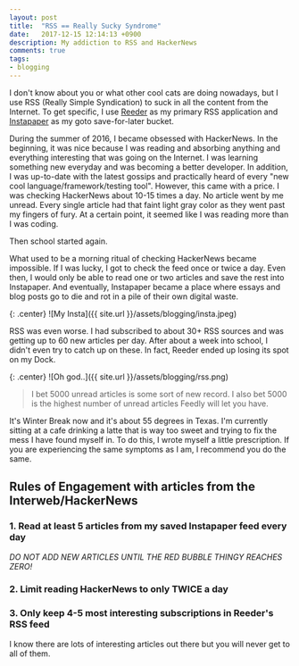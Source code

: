 ```yaml
---
layout: post
title:  "RSS == Really Sucky Syndrome"
date:   2017-12-15 12:14:13 +0900
description: My addiction to RSS and HackerNews
comments: true
tags:
- blogging
---
```


I don't know about you or what other cool cats are doing nowadays, but I use RSS (Really Simple Syndication) to suck in all the content from the Internet. To get specific, I use [Reeder](http://reederapp.com/mac/) as my primary RSS application and [Instapaper](https://www.instapaper.com) as my goto save-for-later bucket.

During the summer of 2016, I became obsessed with HackerNews. In the beginning, it was nice because I was reading and absorbing anything and everything interesting that was going on the Internet. I was learning something new everyday and was becoming a better developer. In addition, I was up-to-date with the latest gossips and practically heard of every "new cool language/framework/testing tool". However, this came with a price. I was checking HackerNews about 10-15 times a day. No article went by me unread. Every single article had that faint light gray color as they went past my fingers of fury. At a certain point, it seemed like I was reading more than I was coding.

Then school started again.

What used to be a morning ritual of checking HackerNews became impossible. If I was lucky, I got to check the feed once or twice a day. Even then, I would only be able to read one or two articles and save the rest into Instapaper. And eventually, Instapaper became a place where essays and blog posts go to die and rot in a pile of their own digital waste. 

{: .center}
![My Insta]({{ site.url }}/assets/blogging/insta.jpeg)

RSS was even worse. I had subscribed to about 30+ RSS sources and was getting up to 60 new articles per day. After about a week into school, I didn't even try to catch up on these. In fact, Reeder ended up losing its spot on my Dock.

{: .center}
![Oh god..]({{ site.url }}/assets/blogging/rss.png)

> I bet 5000 unread articles is some sort of new record. I also bet 5000 is the highest number of unread articles Feedly will let you have.

It's Winter Break now and it's about 55 degrees in Texas. I'm currently sitting at a cafe drinking a latte that is way too sweet and trying to fix the mess I have found myself in. To do this, I wrote myself a little prescription. If you are experiencing the same symptoms as I am, I recommend you do the same.

## Rules of Engagement with articles from the Interweb/HackerNews

### **1. Read at least 5 articles from my saved Instapaper feed every day**

*DO NOT ADD NEW ARTICLES UNTIL THE RED BUBBLE THINGY REACHES ZERO!*

### **2. Limit reading HackerNews to only TWICE a day**

### **3. Only keep 4-5 most interesting subscriptions in Reeder's RSS feed**
I know there are lots of interesting articles out there but you will never get to all of them.
